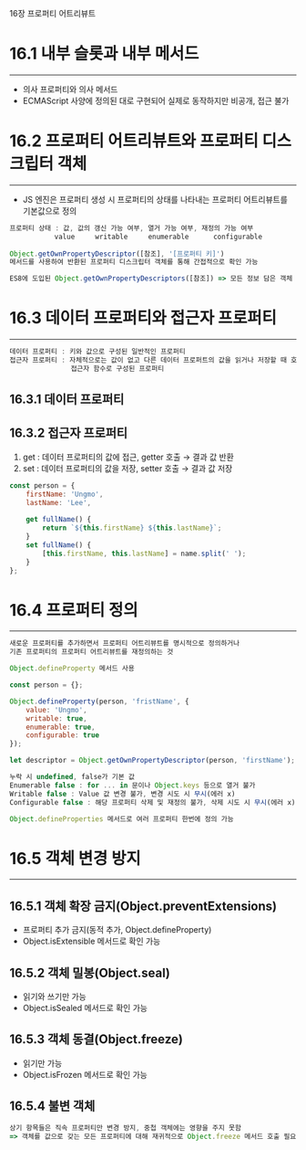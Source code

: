 16장 프로퍼티 어트리뷰트
# 16.1 내부 슬롯과 내부 메서드

---

- 의사 프로퍼티와 의사 메서드
- ECMAScript 사양에 정의된 대로 구현되어 실제로 동작하지만 비공개, 접근 불가

# 16.2 프로퍼티 어트리뷰트와 프로퍼티 디스크립터 객체

---

- JS 엔진은 프로퍼티 생성 시 프로퍼티의 상태를 나타내는 프로퍼티 어트리뷰트를 기본값으로 정의

```jsx
프로퍼티 상태 : 값, 값의 갱신 가능 여부, 열거 가능 여부, 재정의 가능 여부
           value     writable     enumerable      configurable 
           
Object.getOwnPropertyDescriptor([참조], '[프로퍼티 키]') 
메서드를 사용하여 반환된 프로퍼티 디스크립터 객체를 통해 간접적으로 확인 가능

ES8에 도입된 Object.getOwnPropertyDescriptors([참조]) => 모든 정보 담은 객체 반환
```

# 16.3 데이터 프로퍼티와 접근자 프로퍼티

---

```jsx
데이터 프로퍼티 : 키와 값으로 구성된 일반적인 프로퍼티
접근자 프로퍼티 : 자체적으로는 값이 없고 다른 데이터 프로퍼트의 값을 읽거나 저장할 때 호출되는
               접근자 함수로 구성된 프로퍼티
```

## 16.3.1 데이터 프로퍼티

## 16.3.2 접근자 프로퍼티

1. get : 데이터 프로퍼티의 값에 접근, getter 호출 → 결과 값 반환
2. set : 데이터 프로퍼티의 값을 저장, setter 호출 → 결과 값 저장

```jsx
const person = {
	firstName: 'Ungmo',
	lastName: 'Lee',
	
	get fullName() {
		return `${this.firstName} ${this.lastName}`;
	}
	set fullName() {
		[this.firstName, this.lastName] = name.split(' ');
	}
};
```

# 16.4 프로퍼티 정의

---

```jsx
새로운 프로퍼티를 추가하면서 프로퍼티 어트리뷰트를 명시적으로 정의하거나
기존 프로퍼티의 프로퍼티 어트리뷰트를 재정의하는 것

Object.defineProperty 메서드 사용

const person = {};

Object.defineProperty(person, 'fristName', {
	value: 'Ungmo',
	writable: true,
	enumerable: true,
	configurable: true
});

let descriptor = Object.getOwnPropertyDescriptor(person, 'firstName');

누락 시 undefined, false가 기본 값
Enumerable false : for ... in 문이나 Object.keys 등으로 열거 불가
Writable false : Value 값 변경 불가, 변경 시도 시 무시(에러 x)
Configurable false : 해당 프로퍼티 삭제 및 재정의 불가, 삭제 시도 시 무시(에러 x)

Object.defineProperties 메서드로 여러 프로퍼티 한번에 정의 가능
```

# 16.5 객체 변경 방지

---

## 16.5.1 객체 확장 금지(Object.preventExtensions)

- 프로퍼티 추가 금지(동적 추가, Object.defineProperty)
- Object.isExtensible 메서드로 확인 가능

## 16.5.2 객체 밀봉(Object.seal)

- 읽기와 쓰기만 가능
- Object.isSealed 메서드로 확인 가능

## 16.5.3 객체 동결(Object.freeze)

- 읽기만 가능
- Object.isFrozen 메서드로 확인 가능

## 16.5.4 불변 객체

```jsx
상기 항목들은 직속 프로퍼티만 변경 방지, 중첩 객체에는 영향을 주지 못함
=> 객체를 값으로 갖는 모든 프로퍼티에 대해 재귀적으로 Object.freeze 메서드 호출 필요
```
